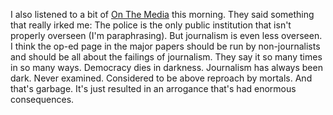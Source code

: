 I also listened to a bit of <a href="https://www.wnycstudios.org/podcasts/otm/segments/fight-over-cop-misconduct-records-continues">On The Media</a> this morning. They said something that really irked me: The police is the only public institution that isn't properly overseen (I'm paraphrasing). But journalism is even less overseen. I think the op-ed page in the major papers should be run by non-journalists and should be all about the failings of journalism. They say it so many times in so many ways. Democracy dies in darkness. Journalism has always been dark. Never examined. Considered to be above reproach by mortals. And that's garbage. It's just resulted in an arrogance that's had enormous consequences. 
